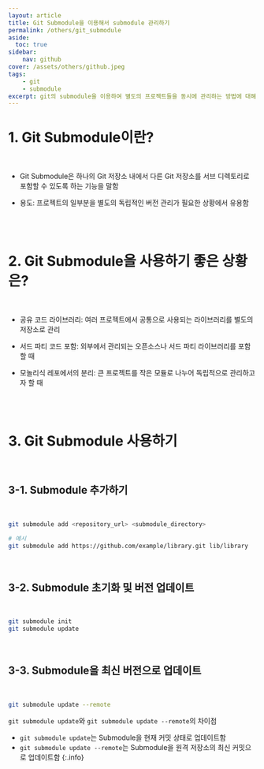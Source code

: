 ```yaml
---
layout: article
title: Git Submodule을 이용해서 submodule 관리하기 
permalink: /others/git_submodule
aside:
  toc: true
sidebar:
    nav: github
cover: /assets/others/github.jpeg
tags: 
    - git
    - submodule
excerpt: git의 submodule을 이용하여 별도의 프로젝트들을 동시에 관리하는 방법에 대해 알아보겠습니다. 
---
```


# 1. Git Submodule이란? 

<br>

- Git Submodule은 하나의 Git 저장소 내에서 다른 Git 저장소를 서브 디렉토리로 포함할 수 있도록 하는 기능을 말함 

- 용도: 프로젝트의 일부분을 별도의 독립적인 버전 관리가 필요한 상황에서 유용함

<br>

<br>

# 2. Git Submodule을 사용하기 좋은 상황은?

<br>

- 공유 코드 라이브러리: 여러 프로젝트에서 공통으로 사용되는 라이브러리를 별도의 저장소로 관리

- 서드 파티 코드 포함: 외부에서 관리되는 오픈소스나 서드 파티 라이브러리를 포함할 때

- 모놀리식 레포에서의 분리: 큰 프로젝트를 작은 모듈로 나누어 독립적으로 관리하고자 할 때

<br>

<br>

# 3. Git Submodule 사용하기 

<br>

## 3-1. Submodule 추가하기

<br>

```sh
git submodule add <repository_url> <submodule_directory>

# 예시
git submodule add https://github.com/example/library.git lib/library
```

<br>

## 3-2. Submodule 초기화 및 버전 업데이트

<br>

```sh
git submodule init
git submodule update
```

<br>

## 3-3. Submodule을 최신 버전으로 업데이트

<br>

```sh
git submodule update --remote
```

`git submodule update`와 `git submodule update --remote`의 차이점
- `git submodule update`는 Submodule을 현재 커밋 상태로 업데이트함 
- `git submodule update --remote`는 Submodule을 원격 저장소의 최신 커밋으로 업데이트함
{:.info}



